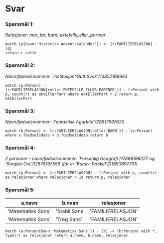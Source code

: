 # Svar
### Spørsmål 1:
_Relasjoner: mor, far, barn, ektefelle_eller_partner_
```cypher
match (p{navn:'Historisk Adventskalender'}) <- [r:FAMILIERELASJON] - (q)
return r.rolle
```
### Spørsmål 2:
_Navn/fødselsnummer: 'Institusjon*Gutt Svak'/13852199983_
```cypher
match (p:Person) - [r:FAMILIERELASJON{rolle:'EKTEFELLE_ELLER_PARTNER'}] - (:Person) with p, count(r) as ektEllerPart where ektEllerPart > 2 return p, ektEllerPart
```
### Spørsmål 3:
_Navn/fødselsnummer: 'Fantastisk Agurktid'/28817597620_
```cypher
match (b:Person) <- [r:FAMILIERELASJON{rolle:'BARN'}] - (v:Person) where v.foedselsdato < b.foedselsdato return b
```
### Spørsmål 4:
_2 personer - navn/fødselsnummer: 'Personlig Geografi'/17898198227 og 'Sorgløs Ost'/12878197559 (far er 'Kursiv Terskel'/01850897731)_
```cypher
match (p:Person) <- [r:FAMILIERELASJON] - (:Person) with p, count(r) as relasjoner where relasjoner > 19 return p, relasjoner
```
### Spørsmål 5:
| a.navn       | b.nvan        | relasjoner        |
|--------------|---------------|-------------------|
| 'Matematisk Sans' | 'Stabil Sans' | 'FAMILIERELASJON' |
| 'Matematisk Sans' | 'Treg Sans' | 'FAMILIERELASJON' |
```cypher
match (a:Person{navn:'Matematisk Sans'}) - [r] -> (b:Person) with *, type(r) as relasjoner return a.navn, b.navn, relasjoner
```
